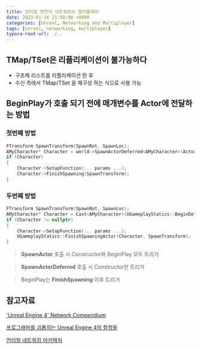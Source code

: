 ```yaml
---
title: 언리얼 엔진의 네트워킹과 멀티플레이
date: 2023-01-16 21:50:00 +0900
categories: [Unreal, Networking and Multiplayer]
tags: [unreal, networking, multiplayer]
typora-root-url: ./..
---
```


## **TMap/TSet은 리플리케이션이 불가능하다**

- 구조체 리스트를 리플리케이션 한 후
- 수신 측에서 TMap/TSet 을 재구성 하는 식으로 사용 가능



## BeginPlay가 호출 되기 전에 매개변수를 Actor에 전달하는 방법

### 첫번째 방법

```cpp
FTransform SpawnTransform(SpawnRot, SpawnLoc);
AMyCharacter* Character = world->SpawnActorDeferred<AMyCharacter>(ActorClass, SpawnTransform);
if (Character)
{
    Character->SetupFunction(... params ...);
    Character->FinishSpawning(SpawnTransform);
}
```



### 두번째 방법

```cpp
FTransform SpawnTransform(SpawnRot, SpawnLoc);
AMyCharacter* Character = Cast<AMyCharacter>(UGameplayStatics::BeginDeferredActorSpawnFromClass(this, DeferredActorClass, SpawnTransform));
if (Character != nullptr)
{
    Character->SetupFunction(... params ...);
    UGameplayStatics::FinishSpawningActor(Character, SpawnTransform);
}
```





> **SpawnActor** 호출 시 Constructor와 BeginPlay 모두 트리거 

> **SpawnActorDeferred** 호출 시 Constructor만 트리거

> BeginPlay는 **FinishSpawning** 이후 트리거



## 참고자료

['Unreal Engine 4' Network Compendium](https://cedric-neukirchen.net/Downloads/Compendium/UE4_Network_Compendium_by_Cedric_eXi_Neukirchen.pdf)

[프로그래머를 괴롭히는 Unreal Engine 4의 함정들](http://ndcreplay.nexon.com/NDC2016/sessions/NDC2016_0069.html)

[언리얼 네트워킹 아키텍처](https://sites.google.com/site/techaht/trans/unreal-net-arch?pli=1)

